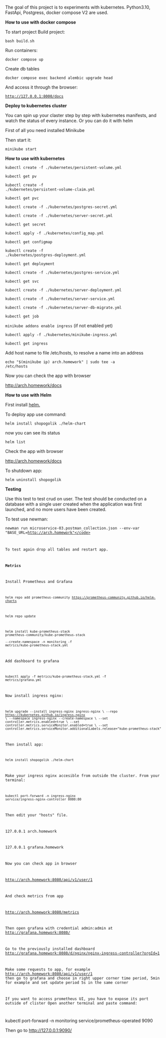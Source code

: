 
The goal of this project is to experiments with kubernetes.
Python3.10, FastApi, Postgress, docker compose V2 are used.

**How to use with docker compose**

To start project
Build project:

<code>bash build.sh</code>

Run containers:

<code>docker compose up</code>

Create db tables

<code>docker compose exec backend alembic upgrade head</code>

And access it through the browser:

<code>http://127.0.0.1:8000/docs</code>


**Deploy to kubernetes cluster**

You can spin up your claster step by step with kubernetes manifests, and watch the status of every instance. Or you can do it with helm

First of all you need installed Minikube

Then start it:

<code>minikube start</code>


**How to use with kubernetes**

<code>kubectl create -f ./kubernetes/persistent-volume.yml</code>

<code>kubectl get pv</code>

<code>kubectl create -f ./kubernetes/persistent-volume-claim.yml</code>

<code>kubectl get pvc</code>

<code>kubectl create -f ./kubernetes/postgres-secret.yml</code>

<code>kubectl create -f ./kubernetes/server-secret.yml</code>

<code>kubectl get secret</code>

<code>kubectl apply -f ./kubernetes/config_map.yml</code>

<code>kubectl get configmap</code>

<code>kubectl create -f ./kubernetes/postgres-deployment.yml</code>

<code>kubectl get deployment</code>

<code>kubectl create -f ./kubernetes/postgres-service.yml</code>

<code>kubectl get svc</code>

<code>kubectl create -f ./kubernetes/server-deployment.yml</code>

<code>kubectl create -f ./kubernetes/server-service.yml</code>

<code>kubectl create -f ./kubernetes/server-db-migrate.yml</code>

<code>kubectl get job</code>

<code>minikube addons enable ingress</code>      (if not enabled yet)

<code>kubectl apply -f ./kubernetes/minikube-ingress.yml</code>

<code>kubectl get ingress</code>

Add host name to file /etc/hosts, to resolve a name into an address

<code>echo "$(minikube ip) arch.homework" | sudo tee -a /etc/hosts</code>
 
 Now you can check the app with browser

 http://arch.homework/docs  

**How to use with Helm**

First install <a href="https://helm.sh/docs/intro/install/"> helm.</a>

To deploy app use command:

<code>helm install shopogolik ./helm-chart</code>

now you can see its status

<code>helm list</code>

Check the app with browser

http://arch.homework/docs 

To shutdown app:

<code>helm uninstall shopogolik</code>


**Testing**

Use this test to test crud on user.
The test should be conducted on a database with a single user created when the 
application was first launched, and no more users have been created. 

To test use newman:

<code>newman run microservice-03.postman_collection.json --env-var "BASE_URL=http://arch.homework"</code>

To test again drop all tables and restart app.


**Metrics**

Install Prometheus and Grafana

<code>helm repo add prometheus-community https://prometheus-community.github.io/helm-charts</code>

<code>helm repo update</code>

<code>helm install kube-prometheus-stack prometheus-community/kube-prometheus-stack \
 --create-namespace -n monitoring -f metrics/kube-prometheus-stack.yml</code>

Add dashboard to grafana

<code>kubectl apply  -f metrics/kube-prometheus-stack.yml -f metrics/grafana.yml</code>

Now install ingress nginx:

<code>helm upgrade --install ingress-nginx ingress-nginx \\
  --repo https://kubernetes.github.io/ingress-nginx \\
  --namespace ingress-nginx --create-namespace \\
  --set controller.metrics.enabled=true \\
  --set controller.metrics.serviceMonitor.enabled=true \\
  --set controller.metrics.serviceMonitor.additionalLabels.release="kube-prometheus-stack"</code>

Then install app:

<code>helm install shopogolik ./helm-chart</code>

Make your ingress nginx accesible from outside the cluster.
From your terminal:

<code>kubectl port-forward -n ingress-nginx service/ingress-nginx-controller 8080:80</code>

Then edit your "hosts" file.

127.0.0.1 arch.homework

127.0.0.1 grafana.homework

Now you can check app in browser 

http://arch.homework:8080/api/v1/user/1

And check metrics from app

http://arch.homework:8080/metrics

Then open grafana with credential  admin:admin at http://grafana.homework:8080/

Go to the previously installed dashboard http://grafana.homework:8080/d/nginx/nginx-ingress-controller?orgId=1

Make some requests to app, for example http://arch.homework:8080/api/v1/user/1
then go to grafana and choose in right upper corner time period, 5min for example and set update period 5s in the same corner

If you want to access prometheus UI, you have to expose its port outside of clister
Open another terminal and paste command:

</code>kubectl port-forward -n monitoring service/prometheus-operated  9090</code>

Then go to http://127.0.0.1:9090/
